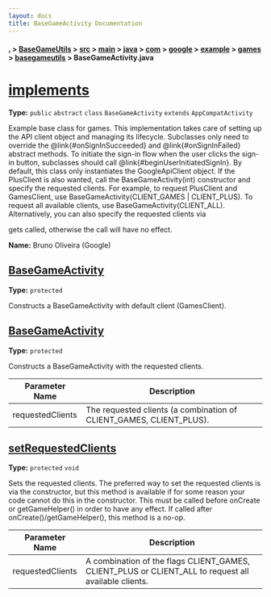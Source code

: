 ```yaml
---
layout: docs
title: BaseGameActivity Documentation
---
```

#### [.](./../../../../../../../../../index) > [BaseGameUtils](./../../../../../../../../index) > [src](./../../../../../../../index) > [main](./../../../../../../index) > [java](./../../../../../index) > [com](./../../../../index) > [google](./../../../index) > [example](./../../index) > [games](./../index) > [basegameutils](./index) > **BaseGameActivity.java**

# [implements](https://github.com/fennifith/Asteroid/blob/master/BaseGameUtils/src/main/java/com/google/example/games/basegameutils/BaseGameActivity.java#L28)

**Type:** `public` `abstract` `class` `BaseGameActivity` `extends` `AppCompatActivity`

Example base class for games. This implementation takes care of setting up 
the API client object and managing its lifecycle. Subclasses only need to 
override the @link{#onSignInSucceeded} and @link{#onSignInFailed} abstract 
methods. To initiate the sign-in flow when the user clicks the sign-in 
button, subclasses should call @link{#beginUserInitiatedSignIn}. By default, 
this class only instantiates the GoogleApiClient object. If the PlusClient 
is also wanted, call the BaseGameActivity(int) 
constructor and specify the requested clients. For example, to request 
PlusClient and GamesClient, use BaseGameActivity(CLIENT_GAMES | CLIENT_PLUS). 
To request all available clients, use BaseGameActivity(CLIENT_ALL). 
Alternatively, you can also specify the requested clients via 

gets called, otherwise the call will have no effect. 



**Name:** Bruno Oliveira (Google)











## [BaseGameActivity](https://github.com/fennifith/Asteroid/blob/master/BaseGameUtils/src/main/java/com/google/example/games/basegameutils/BaseGameActivity.java#L63)

**Type:** `protected`

Constructs a BaseGameActivity with default client (GamesClient). 












## [BaseGameActivity](https://github.com/fennifith/Asteroid/blob/master/BaseGameUtils/src/main/java/com/google/example/games/basegameutils/BaseGameActivity.java#L70)

**Type:** `protected`

Constructs a BaseGameActivity with the requested clients. 





|Parameter Name|Description|
|-----|-----|
|requestedClients|The requested clients (a combination of CLIENT_GAMES, CLIENT_PLUS).  |








## [setRequestedClients](https://github.com/fennifith/Asteroid/blob/master/BaseGameUtils/src/main/java/com/google/example/games/basegameutils/BaseGameActivity.java#L81)

**Type:** `protected` `void`

Sets the requested clients. The preferred way to set the requested clients is 
via the constructor, but this method is available if for some reason your code 
cannot do this in the constructor. This must be called before onCreate or getGameHelper() 
in order to have any effect. If called after onCreate()/getGameHelper(), this method 
is a no-op. 





|Parameter Name|Description|
|-----|-----|
|requestedClients|A combination of the flags CLIENT_GAMES, CLIENT_PLUS or CLIENT_ALL to request all available clients.  |








